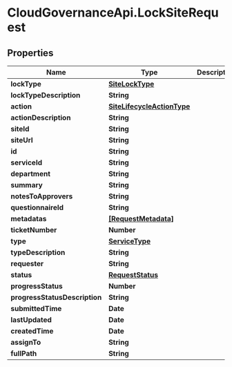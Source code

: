 # CloudGovernanceApi.LockSiteRequest

## Properties

Name | Type | Description | Notes
------------ | ------------- | ------------- | -------------
**lockType** | [**SiteLockType**](SiteLockType.md) |  | [optional] 
**lockTypeDescription** | **String** |  | [optional] 
**action** | [**SiteLifecycleActionType**](SiteLifecycleActionType.md) |  | [optional] 
**actionDescription** | **String** |  | [optional] 
**siteId** | **String** |  | [optional] 
**siteUrl** | **String** |  | [optional] 
**id** | **String** |  | [optional] 
**serviceId** | **String** |  | [optional] 
**department** | **String** |  | [optional] 
**summary** | **String** |  | [optional] 
**notesToApprovers** | **String** |  | [optional] 
**questionnaireId** | **String** |  | [optional] 
**metadatas** | [**[RequestMetadata]**](RequestMetadata.md) |  | [optional] 
**ticketNumber** | **Number** |  | [optional] 
**type** | [**ServiceType**](ServiceType.md) |  | [optional] 
**typeDescription** | **String** |  | [optional] 
**requester** | **String** |  | [optional] 
**status** | [**RequestStatus**](RequestStatus.md) |  | [optional] 
**progressStatus** | **Number** |  | [optional] 
**progressStatusDescription** | **String** |  | [optional] 
**submittedTime** | **Date** |  | [optional] 
**lastUpdated** | **Date** |  | [optional] 
**createdTime** | **Date** |  | [optional] 
**assignTo** | **String** |  | [optional] 
**fullPath** | **String** |  | [optional] 


